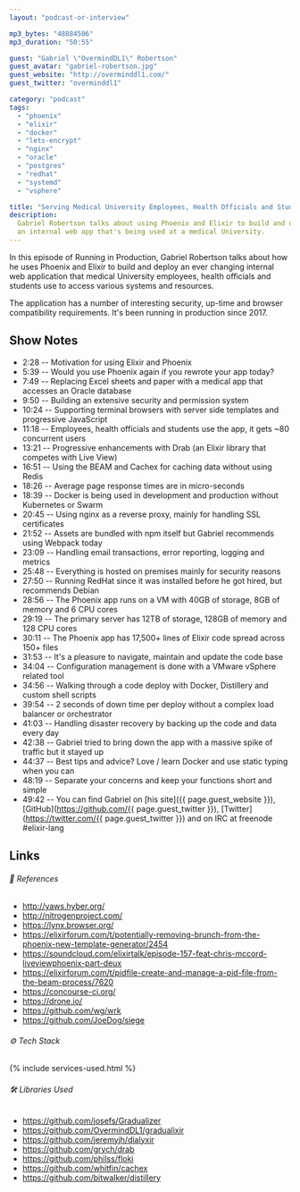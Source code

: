 ```yaml
---
layout: "podcast-or-interview"

mp3_bytes: "48884506"
mp3_duration: "50:55"

guest: "Gabriel \"OvermindDL1\" Robertson"
guest_avatar: "gabriel-robertson.jpg"
guest_website: "http://overminddl1.com/"
guest_twitter: "overminddl1"

category: "podcast"
tags:
  - "phoenix"
  - "elixir"
  - "docker"
  - "lets-encrypt"
  - "nginx"
  - "oracle"
  - "postgres"
  - "redhat"
  - "systemd"
  - "vsphere"

title: "Serving Medical University Employees, Health Officials and Students"
description:
  Gabriel Robertson talks about using Phoenix and Elixir to build and deploy
  an internal web app that's being used at a medical University.
---
```


In this episode of Running in Production, Gabriel Robertson talks about how he
uses Phoenix and Elixir to build and deploy an ever changing internal web
application that medical University employees, health officials and students
use to access various systems and resources.

The application has a number of interesting security, up-time and browser
compatibility requirements. It's been running in production since 2017.

## Show Notes

- 2:28 -- Motivation for using Elixir and Phoenix
- 5:39 -- Would you use Phoenix again if you rewrote your app today?
- 7:49 -- Replacing Excel sheets and paper with a medical app that accesses an Oracle database
- 9:50 -- Building an extensive security and permission system
- 10:24 -- Supporting terminal browsers with server side templates and progressive JavaScript
- 11:18 -- Employees, health officials and students use the app, it gets ~80 concurrent users
- 13:21 -- Progressive enhancements with Drab (an Elixir library that competes with Live View)
- 16:51 -- Using the BEAM and Cachex for caching data without using Redis
- 18:26 -- Average page response times are in micro-seconds
- 18:39 -- Docker is being used in development and production without Kubernetes or Swarm
- 20:45 -- Using nginx as a reverse proxy, mainly for handling SSL certificates
- 21:52 -- Assets are bundled with npm itself but Gabriel recommends using Webpack today
- 23:09 -- Handling email transactions, error reporting, logging and metrics
- 25:48 -- Everything is hosted on premises mainly for security reasons
- 27:50 -- Running RedHat since it was installed before he got hired, but recommends Debian
- 28:56 -- The Phoenix app runs on a VM with 40GB of storage, 8GB of memory and 6 CPU cores
- 29:19 -- The primary server has 12TB of storage, 128GB of memory and 128 CPU cores
- 30:11 -- The Phoenix app has 17,500+ lines of Elixir code spread across 150+ files
- 31:53 -- It's a pleasure to navigate, maintain and update the code base
- 34:04 -- Configuration management is done with a VMware vSphere related tool
- 34:56 -- Walking through a code deploy with Docker, Distillery and custom shell scripts
- 39:54 -- 2 seconds of down time per deploy without a complex load balancer or orchestrator
- 41:03 -- Handling disaster recovery by backing up the code and data every day
- 42:38 -- Gabriel tried to bring down the app with a massive spike of traffic but it stayed up
- 44:37 -- Best tips and advice? Love / learn Docker and use static typing when you can
- 48:19 -- Separate your concerns and keep your functions short and simple
- 49:42 -- You can find Gabriel on [his site]({{ page.guest_website }}), [GitHub](https://github.com/{{ page.guest_twitter }}), [Twitter](https://twitter.com/{{ page.guest_twitter }}) and on IRC at freenode #elixir-lang

## Links

###### 📄 References

- <http://yaws.hyber.org/>
- <http://nitrogenproject.com/>
- <https://lynx.browser.org/>
- <https://elixirforum.com/t/potentially-removing-brunch-from-the-phoenix-new-template-generator/2454>
- <https://soundcloud.com/elixirtalk/episode-157-feat-chris-mccord-liveviewphoenix-part-deux>
- <https://elixirforum.com/t/pidfile-create-and-manage-a-pid-file-from-the-beam-process/7620>
- <https://concourse-ci.org/>
- <https://drone.io/>
- <https://github.com/wg/wrk>
- <https://github.com/JoeDog/siege>

###### ⚙️ Tech Stack

{% include services-used.html %}

###### 🛠 Libraries Used

- <https://github.com/josefs/Gradualizer>
- <https://github.com/OvermindDL1/gradualixir>
- <https://github.com/jeremyjh/dialyxir>
- <https://github.com/grych/drab>
- <https://github.com/philss/floki>
- <https://github.com/whitfin/cachex>
- <https://github.com/bitwalker/distillery>
